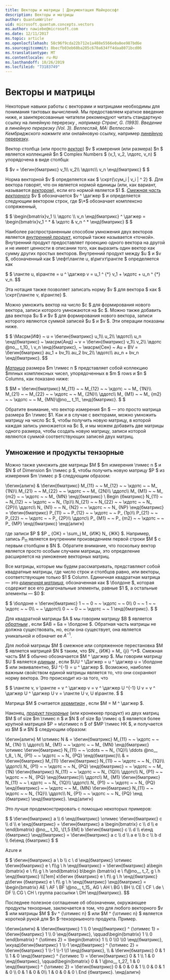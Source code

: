 ```yaml
---
title: Векторы и матрицы | Документация Майкрософт
description: Векторы и матрицы
author: QuantumWriter
uid: microsoft.quantum.concepts.vectors
ms.author: nawiebe@microsoft.com
ms.date: 12/11/2017
ms.topic: article
ms.openlocfilehash: 58c96f9cda22b712e1a408e5566e0a8ee987bd6e
ms.sourcegitcommit: 8becfb03eb60ba205c670a634ff4daa8071bcd06
ms.translationtype: MT
ms.contentlocale: ru-RU
ms.lasthandoff: 10/26/2019
ms.locfileid: "73183749"
---
```

# <a name="vectors-and-matrices"></a>Векторы и матрицы

Некоторые навыки работы с векторами и матрицами необходимы для понимания тактовых вычислений. Мы предоставляем краткое введение ниже, и заинтересованные читатели рекомендуют читать стандартную ссылку на линейную перерезку *, например Странг, G. (1993). Введение в линейную перерезку (Vol. 3). Веллеслэй, MA: Веллеслэй-Кембриджского нажмите* или онлайновую ссылку, например [линейную перерезку](http://joshua.smcvt.edu/linearalgebra/).

Вектор столбца (или просто [*вектор*](https://en.wikipedia.org/wiki/Vector_(mathematics_and_physics))) $v $ измерения (или размера) $n $ является коллекцией $n $ Complex Numbers $ (v_1, v_2, \лдотс, v_n) $ упорядочена в виде столбца:

$ $v = \бегин{бматрикс} v_1\\\\ v_2\\\\ \вдотс\\\\ v_n \енд{бматрикс} $ $

Норма векторной $v $ определяется как $ \скрт{\сум\_i | v\_i | ^ 2} $. Для вектора говорят, что он является нормой единицы (или, как вариант, называется [*вектором*](https://en.wikipedia.org/wiki/Unit_vector)), если его нормой является $1 $. [*Смежная часть векторного*](https://en.wikipedia.org/wiki/Adjoint_matrix) $v $ обозначается $v ^ \дагжер $ и определяется следующим вектором строк, где $\*$ обозначает комплексно сопряженный,

$ $ \begin{bmatrix}v_1 \\\\ \вдотс \\\\ v_n \енд{бматрикс} ^ \дагжер = \begin{bmatrix}v_1 ^ * & \кдотс & v_n ^ * \енд{бматрикс} $ $

Наиболее распространенным способом умножения двух векторов является [*внутренний продукт*](https://en.wikipedia.org/wiki/Inner_product_space), который также называется «точкой».  Внутренний продукт предоставляет проекцию одного вектора на другой и не имеет ценности в описании того, как выразить один вектор как сумму других простых векторов.  Внутренний продукт между $u $ и $v $, обозначенный как $ \лефт\лангле u, в\ригхт\рангле $ определяется как

$ $ \лангле u, в\рангле = u ^ \дагжер v = u\_1 ^ {\*} v_1 + \кдотс + u\_n ^ {\*} v\_n.
$$

Эта нотация также позволяет записать норму $v $ для вектора $ как $ \скрт{\лангле v, в\рангле} $.

Можно умножить вектор на число $c $ для формирования нового вектора, записи которого умножаются на $c $. Можно также добавить два вектора $u $ и $v $ для формирования нового вектора, записи которого являются суммой записей $u $ и $v $. Эти операции показаны ниже.

$ $ \Масрм{ИФ} ~ u = \бегин{бматрикс} u_1\\\\ u_2\\\\ \вдотс\\\\ u_n \енд{бматрикс} ~ \масрм{Анд} ~ v = \бегин{бматрикс} v_1\\\\ v_2\\\\ \вдотс @no__ t_10_ \\ v_n \енд{бматрикс}, ~ \масрм{Сен} ~ Au + BV = \бегин{бматрикс} au_1 + bv_1\\\\ au_2 bv_2\\\\ \вдотс\\\\ au_n + bv_n \енд{бматрикс}.
$$

[*Матрица*](https://en.wikipedia.org/wiki/Matrix_(mathematics)) размера $m \тимес n $ представляет собой коллекцию $mnных комплексных чисел, упорядоченных в $m $ rows и $n $ Columns, как показано ниже:

$ $M = \бегин{бматрикс} M_{11} ~ ~ M_{12} ~ ~ \кдотс ~ ~ M_ {1N}\\\\ M_{21} ~ ~ M_{22} ~ ~ \кдотс ~ ~ M_ {2N}\\\\ \ддотс\\\\ M_ {M1} ~ ~ M_ {m2} ~ ~ \кдотс ~ ~ M_ {MN}\\@no__ t_11_ \енд{бматрикс}. $ $

Обратите внимание, что вектор измерения $n $ — это просто матрица размера $n \тимес $1. Как и в случае с векторами, можно умножить матрицу на число $c $, чтобы получить новую матрицу, в которой каждая запись умножается на $c $, и мы можем добавить две матрицы одного размера, чтобы создать новую матрицу, записи которой являются суммой соответствующих записей двух матриц. 

## <a name="matrix-multiplication-and-tensor-products"></a>Умножение и продукты тензорные

Можно также умножить две матрицы $M $ $m измерения \тимес n $ и $N $ of Dimension $n \тимес p $, чтобы получить новую матрицу $P $ из измерения $m \тимес p $ следующим образом:

\бегин{алигн} & \бегин{бматрикс} M_{11} ~ ~ M_{12} ~ ~ \кдотс ~ ~ M_ {1N}\\\\ M_{21} ~ ~ M_{22} ~ ~ \кдотс ~ ~ M_ {2N}\\\\ \ддотс\\\\ M_ {M1} ~ ~ M_ {m2} ~ ~ \кдотс ~ ~ M_ {MN} \енд{бматрикс} \ Begin {бматрикс} N_{11} ~ ~ N_{12} ~ ~ \кдотс ~ ~ N_ {1p}\\\\ N_{21} ~ ~ N_{22} ~ ~ \кдотс ~ ~ N_ {2P}\\\\ \ддотс\\\\ N_ {N1} ~ ~ N_ {N2} ~ ~ \кдотс ~ ~ N_ {NP} \енд{бматрикс} = \бегин{бматрикс} P_{11} ~ ~ P_{12} ~ ~ \кдотс ~ ~ P_ {1p}\\\\ P_{21} ~ ~ P_{22} ~ ~ \кдотс ~ ~ P_ {2P}\\\\ \ддотс\\\\ P_ {M1} ~ ~ P_ {m2} ~ ~ \кдотс ~ ~ P_ {MP} \енд{бматрикс} \енд{алигн}

где записи $P $ $P _ {ОК} = \sum_j M_ {ИЖ} N_ {ЖК} $. Например, запись $P _{11}$ является внутренним произведением первой строки $M $ с первым столбцом в $N $. Обратите внимание, что поскольку вектор является просто особым случаем матрицы, это определение расширяется на умножение векторных матриц. 

Все матрицы, которые мы будем рассматривать, представляют собой квадратные матрицы, где число строк и столбцов равно, или векторы, соответствующие только $1 $ Column. Единичная квадратная матрица — это [*единичная матрица*](https://en.wikipedia.org/wiki/Identity_matrix), обозначенная как $ \болдоне $, которая содержит все его диагональные элементы, равные $1 $, а остальные элементы — $0 $:

$ $ \болдоне = \бегин{бматрикс} 1 ~ ~ 0 ~ ~ \кдотс ~ ~ 0\\\\ 0 ~ ~ 1 ~ ~ \кдотс ~ ~ 0\\\\ ~ ~ \ддотс\\\\ 0 ~ ~ 0 ~ ~ \кдотс ~ ~ 1 \енд{бматрикс}. $ $

Для квадратной матрицы $A $ мы говорим матрицу $B $ является [*обратным*](https://en.wikipedia.org/wiki/Invertible_matrix) , если $AB = Ба = \болдоне $. Обратная часть матрицы не должна существовать, но, если она существует, она является уникальной и обзначит ее $A ^{-1}$. 

Для любой матрицы $M $ смежное или сопряженное перестановка $M $ является матрицей $N $ таким, что $N _ {ИЖ} = M_ {ji} ^\*$. Смежная часть $M $ обычно обозначается $M ^ \дагжер $. Мы говорим матрицу $U $ является [*единым*](https://en.wikipedia.org/wiki/Unitary_matrix) , если $UU ^ \Дагжер = u ^ \дагжер u = \болдоне $ или эквивалентно, $U ^{-1} = u ^ \дагжер $.  Возможно, наиболее важным свойством единой матрицы является то, что они сохраняют норму вектора.  Это происходит из-за того, что 

$ $ \лангле v, v \рангле = v ^ \дагжер v = v ^ \дагжер U ^{-1} U v = v ^ \дагжер U ^ \дагжер U v = \лангле U v, U в\рангле. $ $  

Матрица $M $ считается [*хермитиан*](https://en.wikipedia.org/wiki/Hermitian_matrix) , если $M = M ^ \дагжер $.

Наконец, [*продукт тензорные*](https://en.wikipedia.org/wiki/Tensor_product) (или кронеккер продукт) из двух матриц $M $ of size $m \тимес n $ и $N $ of size $p \тимес q $ является более крупной матрицей $P = м\отимес n $ of $MP \тимес НК $, и получается из $M $ и $N $ следующим образом:

\бегин{алигн} M \отимес N & = \бегин{бматрикс} M_{11} ~ ~ \кдотс ~ ~ M_ {1N} \\\\ \ддотс\\\\ M_ {M1} ~ ~ \кдотс ~ ~ M_ {MN} \енд{бматрикс} \отимес \бегин{бматрикс} N_{11} ~ ~ \cdots ~ ~ N_ {1Q}\\\\ \ddots @no__ t_8_ \\ N_ {P1} ~ ~ \кдотс ~ ~ N_ {PQ} \енд{бматрикс}\\\\ & = \бегин{бматрикс} M_{11} \бегин{бматрикс} N_{11} ~ ~ \кдотс ~ ~ N_ {1Q}\\\\ \ддотс\\\\ N_ {P1} ~ ~ \кдотс ~ ~ N_ {PQ} \енд{бматрикс} ~ ~ \кдотс ~ ~ M_ {1N} \бегин{бматрикс} N_{11} ~ ~ \кдотс ~ ~ N_ {1Q}\\\\ \ддотс\\\\ N_ {P1} ~ ~ \кдотс ~ ~ N_ {PQ} \енд{бматрикс}\\\\ \ддотс\\\\ M_ {M1} \бегин{бматрикс} N_{11} ~ ~ \ кдотс ~ ~ N_ {1Q}\\\\ \ддотс\\\\ N_ {P1} ~ ~ \кдотс ~ ~ N_ {PQ} \енд{бматрикс} ~ ~ \кдотс ~ ~ M_ {MN} \бегин{бматрикс} N_{11} ~ ~ \кдотс ~ ~ N_ {1Q}\\\\ \ддотс\\\\ N_ {P1} ~ ~ \кдотс ~ ~ N_ {PQ} \енд {бматрикс} \енд{бматрикс}.
\енд{алигн}

Это лучше продемонстрировать с помощью некоторых примеров:

$ $ \бегин{бматрикс} a \\\\ б \енд{бматрикс} \отимес \бегин{бматрикс} c \\\\ d \\\\ e \енд{бматрикс} = \бегин{бматрикс} a \begin{bmatrix} c \\\\ d \\\\ e \end{bmatrix} @no__ t_10_ \\[1,5 EM] b \бегин{бматрикс} c \\\\ d \\\\ е\енд {бматрикс} \енд{бматрикс} = \бегин{бматрикс} a c \\\\ d \\\\ a e \\\\ b c \\\\ b d \\\\ бе\енд {бматрикс} $ $

Azure и

$ $ \бегин{бматрикс} a \ b \\\\ c \ d \енд{бматрикс} \отимес \бегин{бматрикс} e \ f\\\\g \ h \енд{бматрикс} = \бегин{бматрикс} a\begin {bmatrix} e \ f\\\\ g \ h \end{bmatrix} b\begin {bmatrix} e \ f\\@no__ t_7_ g \ h \енд{бматрикс} \\\\[1em] к\бегин {бматрикс} e \ f\\\\ g \ h \енд{бматрикс} д\бегин {бматрикс} e \ f\\\\ g \ h \енд{бматрикс} \енд{бматрикс} = \begin{bmatrix} AE \ AF \ BF \\@no__ t_15_ AG \ AH \ BG \ BH \\\\ CE \ CF \ de \ DF \\\\ CG \ CH \ группа рассылки \ DH \енд{бматрикс}.
$$

Последнее полезное соглашение об обозначении, окружающее продукты тензорные, заключается в том, что для любого векторного $v $ или матрицы $M $ $v ^ {\отимес n} $ или $M ^ {\отимес n} $ является короткой рукой для $n $-тензорныеного продукта.  Пример.

\бегин{алигн} & \бегин{бматрикс} 1 \\\\ 0 \енд{бматрикс} ^ {\отимес 1} = \бегин{бматрикс} 1 \\\\ 0 \енд{бматрикс}, \qquad\begin{bmatrix} 1 \\\\ 0 \end{bmatrix} ^ {\otimes 2} = \begin{bmatrix} 1 \\\\ 0 \\\\0 \\\\0 \енд{бматрикс}, \ккуад\бегин{бматрикс} 1 \\\\-1 \енд{бматрикс} ^ {\отимес 2} = \бегин{бматрикс} 1 \\\\-1 \\\\-1 \\\\1 \енд{бматрикс}, \\\\ & \бегин{бматрикс} 0 & 1 \\\\ 1 & 0 \енд{бматрикс} ^ {\отимес 1} = \бегин{бматрикс} 0 & 1 \\\\ 1 & 0 \енд{бматрикс}, \qquad\begin{bmatrix} 0 & 1 \\@no__ t_27_ 1 & 0 \енд{бматрикс} ^ {\отимес 2} = \бегин{бматрикс} 0 & 0 & 0 & 1 \\\\ 0 & 0 & 1 & 0 \\\\ 0 & 1 & 0 & 0\\\\ 1 & 0 & 0 & 0 \ End {бматрикс}.
\енд{алигн}

